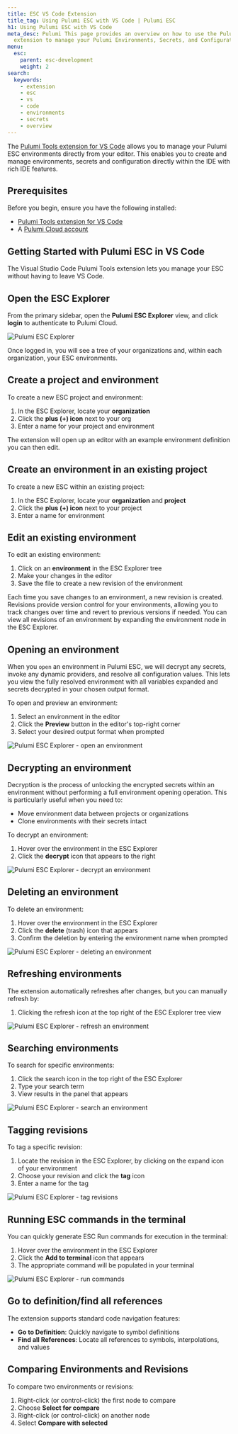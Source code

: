 ```yaml
---
title: ESC VS Code Extension
title_tag: Using Pulumi ESC with VS Code | Pulumi ESC
h1: Using Pulumi ESC with VS Code
meta_desc: Pulumi This page provides an overview on how to use the Pulumi VS Code
  extension to manage your Pulumi Environments, Secrets, and Configuration
menu:
  esc:
    parent: esc-development
    weight: 2
search:
  keywords:
    - extension
    - esc
    - vs
    - code
    - environments
    - secrets
    - overview
---
```


The [Pulumi Tools extension for VS Code](https://marketplace.visualstudio.com/items?itemName=pulumi.pulumi-vscode) allows you to manage your Pulumi ESC environments directly from your editor. This enables you to create and manage environments, secrets and configuration directly within the IDE with rich IDE features.

## Prerequisites

Before you begin, ensure you have the following installed:

- [Pulumi Tools extension for VS Code](https://marketplace.visualstudio.com/items?itemName=pulumi.pulumi-vscode)
- A [Pulumi Cloud account](https://app.pulumi.com)

## Getting Started with Pulumi ESC in VS Code

The Visual Studio Code Pulumi Tools extension lets you manage your ESC without having to leave VS Code.

## Open the ESC Explorer

From the primary sidebar, open the **Pulumi ESC Explorer** view, and click **login** to authenticate to Pulumi Cloud.

![Pulumi ESC Explorer](/docs/esc/assets/esc-explorer.png)

Once logged in, you will see a tree of your organizations and, within each organization, your ESC environments.

## Create a project and environment

To create a new ESC project and environment:

1. In the ESC Explorer, locate your **organization**
2. Click the **plus (+) icon** next to your org
3. Enter a name for your project and environment

The extension will open up an editor with an example environment definition you can then edit.

## Create an environment in an existing project

To create a new ESC within an existing project:

1. In the ESC Explorer, locate your **organization** and **project**
2. Click the **plus (+) icon** next to your project
3. Enter a name for environment

## Edit an existing environment

To edit an existing environment:

1. Click on an **environment** in the ESC Explorer tree
2. Make your changes in the editor
3. Save the file to create a new revision of the environment

Each time you save changes to an environment, a new revision is created. Revisions provide version control for your environments, allowing you to track changes over time and revert to previous versions if needed. You can view all revisions of an environment by expanding the environment node in the ESC Explorer.

## Opening an environment

When you `open` an environment in Pulumi ESC, we will decrypt any secrets, invoke any dynamic providers, and resolve all configuration values. This lets you view the fully resolved environment with all variables expanded and secrets decrypted in your chosen output format.

To open and preview an environment:

1. Select an environment in the editor
2. Click the **Preview** button in the editor's top-right corner
3. Select your desired output format when prompted

![Pulumi ESC Explorer - open an environment](/docs/esc/assets/esc-vscode-add-env.png)

## Decrypting an environment

Decryption is the process of unlocking the encrypted secrets within an environment without performing a full environment opening operation. This is particularly useful when you need to:

- Move environment data between projects or organizations
- Clone environments with their secrets intact

To decrypt an environment:

1. Hover over the environment in the ESC Explorer
2. Click the **decrypt** icon that appears to the right

![Pulumi ESC Explorer - decrypt an environment](/docs/esc/assets/esc-vscode-decrypt-env.png)

## Deleting an environment

To delete an environment:

1. Hover over the environment in the ESC Explorer
2. Click the **delete** (trash) icon that appears
3. Confirm the deletion by entering the environment name when prompted

![Pulumi ESC Explorer - deleting an environment](/docs/esc/assets/esc-vscode-delete-env.png)

## Refreshing environments

The extension automatically refreshes after changes, but you can manually refresh by:

1. Clicking the refresh icon at the top right of the ESC Explorer tree view

![Pulumi ESC Explorer - refresh an environment](/docs/esc/assets/esc-vscode-refresh.png)

## Searching environments

To search for specific environments:

1. Click the search icon in the top right of the ESC Explorer
2. Type your search term
3. View results in the panel that appears

![Pulumi ESC Explorer - search an environment](/docs/esc/assets/esc-vscode-search.png)

## Tagging revisions

To tag a specific revision:

1. Locate the revision in the ESC Explorer, by clicking on the expand icon of your environment
2. Choose your revision and click the **tag** icon
3. Enter a name for the tag

![Pulumi ESC Explorer - tag revisions](/docs/esc/assets/esc-vscode-tag-revision.png)

## Running ESC commands in the terminal

You can quickly generate ESC Run commands for execution in the terminal:

1. Hover over the environment in the ESC Explorer
2. Click the **Add to terminal** icon that appears
3. The appropriate command will be populated in your terminal

![Pulumi ESC Explorer - run commands](/docs/esc/assets/esc-vscode-run.png)

## Go to definition/find all references

The extension supports standard code navigation features:

- **Go to Definition**: Quickly navigate to symbol definitions
- **Find all References**: Locate all references to symbols, interpolations, and values

## Comparing Environments and Revisions

To compare two environments or revisions:

1. Right-click (or control-click) the first node to compare
2. Choose **Select for compare**
3. Right-click (or control-click) on another node
4. Select **Compare with selected**
